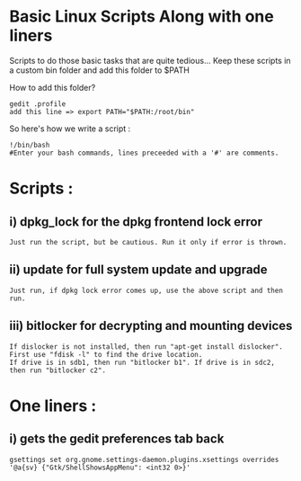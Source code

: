 # Basic Linux Scripts Along with one liners
Scripts to do those basic tasks that are quite tedious...
Keep these scripts in a custom bin folder and add this folder to $PATH

How to add this folder? 

    gedit .profile 
    add this line => export PATH="$PATH:/root/bin"

So here's how we write a script :

    !/bin/bash
    #Enter your bash commands, lines preceeded with a '#' are comments.

# Scripts : 
## i) dpkg_lock for the dpkg frontend lock error
    Just run the script, but be cautious. Run it only if error is thrown.
## ii) update for full system update and upgrade
    Just run, if dpkg lock error comes up, use the above script and then run.
## iii) bitlocker for decrypting and mounting devices
    If dislocker is not installed, then run "apt-get install dislocker".
    First use "fdisk -l" to find the drive location. 
    If drive is in sdb1, then run "bitlocker b1". If drive is in sdc2, then run "bitlocker c2".

# One liners :
## i) gets the gedit preferences tab back
    gsettings set org.gnome.settings-daemon.plugins.xsettings overrides '@a{sv} {"Gtk/ShellShowsAppMenu": <int32 0>}'
